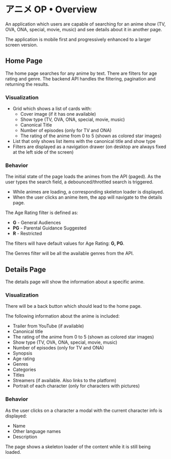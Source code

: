 # アニメ OP • Overview
An application which users are capable of searching for an anime show (TV, OVA, ONA, special, movie, music) and see details about it in another page.

The application is mobile first and progressively enhanced to a larger screen version.

## Home Page

The home page searches for any anime by text. There are filters for age rating and genre. The backend API handles the filtering, pagination and returning the results.

### Visualization

* Grid which shows a list of cards with:
  * Cover image (if it has one available)
  * Show type (TV, OVA, ONA, special, movie, music)
  * Canonical Title
  * Number of episodes (only for TV and ONA)
  * The rating of the anime from 0 to 5 (shown as colored star images)
* List that only shows list items with the canonical title and show type
* Filters are displayed as a navigation drawer (on desktop are always fixed at the left side of the screen)

### Behavior

The initial state of the page loads the animes from the API (paged). As the user types the search field, a debounced/throttled search is triggered.

* While animes are loading, a corresponding skeleton loader is displayed.
* When the user clicks an anime item, the app will navigate to the details page.

The Age Rating filter is defined as:

* **G** - General Audiences
* **PG** - Parental Guidance Suggested
* **R** - Restricted

The filters will have default values for Age Rating: **G, PG**.

The Genres filter will be all the available genres from the API.

## Details Page

The details page will show the information about a specific anime.

### Visualization

There will be a back button which should lead to the home page.

The following information about the anime is included:
* Trailer from YouTube (if available)
* Canonical title
* The rating of the anime from 0 to 5 (shown as colored star images)
* Show type (TV, OVA, ONA, special, movie, music)
* Number of episodes (only for TV and ONA)
* Synopsis
* Age rating
* Genres
* Categories
* Titles
* Streamers (if available. Also links to the platform)
* Portrait of each character (only for characters with pictures)

### Behavior

As the user clicks on a character a modal with the current character info is displayed:
* Name
* Other language names
* Description

The page shows a skeleton loader of the content while it is still being loaded.
